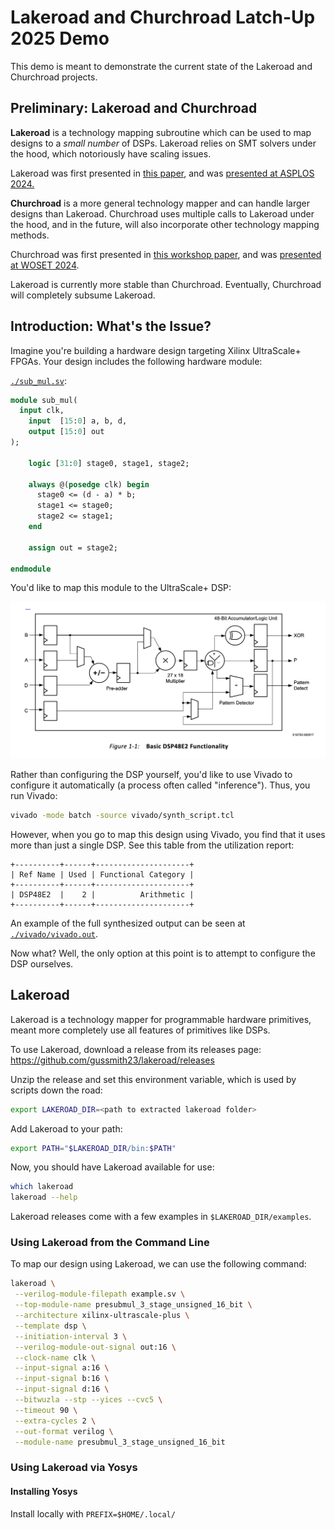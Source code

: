 # Lakeroad and Churchroad Latch-Up 2025 Demo

This demo is meant to demonstrate the current state of the Lakeroad and Churchroad projects.

## Preliminary: Lakeroad and Churchroad

**Lakeroad** is a technology mapping subroutine which can be used to map designs to a *small number* of DSPs. Lakeroad relies on SMT solvers under the hood, which notoriously have scaling issues.

Lakeroad was first presented in [this paper](https://arxiv.org/abs/2401.16526), and was [presented at ASPLOS 2024.](https://www.youtube.com/watch?v=2XgOWAtJ8vs)

**Churchroad** is a more general technology mapper and can handle larger designs than Lakeroad. Churchroad uses multiple calls to Lakeroad under the hood, and in the future, will also incorporate other technology mapping methods.

Churchroad was first presented in [this workshop paper](https://arxiv.org/abs/2411.11036), and was [presented at WOSET 2024](https://www.youtube.com/watch?v=m8AwSktZeFE).

Lakeroad is currently more stable than Churchroad. Eventually, Churchroad will completely subsume Lakeroad.

## Introduction: What's the Issue?

Imagine you're building a hardware design targeting Xilinx UltraScale+ FPGAs. Your design includes the following hardware module:

[`./sub_mul.sv`](./sub_mul.sv):
```sv
module sub_mul(
  input clk,
	input  [15:0] a, b, d,
	output [15:0] out
);

	logic [31:0] stage0, stage1, stage2;

	always @(posedge clk) begin
	  stage0 <= (d - a) * b;
	  stage1 <= stage0;
	  stage2 <= stage1;
	end

	assign out = stage2;

endmodule
```

You'd like to map this module to the UltraScale+ DSP:

![DSP48E2](assets/DSP48E2.png)

Rather than configuring the DSP yourself, you'd like to use Vivado to configure it automatically (a process often called "inference"). Thus, you run Vivado:

```sh
vivado -mode batch -source vivado/synth_script.tcl
```

However, when you go to map this design using Vivado, you find that it uses more than just a single DSP. See this table from the utilization report:

```
+----------+------+---------------------+
| Ref Name | Used | Functional Category |
+----------+------+---------------------+
| DSP48E2  |    2 |          Arithmetic |
+----------+------+---------------------+
```

An example of the full synthesized output can be seen at [`./vivado/vivado.out`](./vivado/vivado_out.sv).

Now what? Well, the only option at this point is to attempt to configure the DSP ourselves.

## Lakeroad

Lakeroad is a technology mapper for programmable hardware primitives, meant more completely use all features of primitives like DSPs. 

To use Lakeroad, download a release from its releases page:
https://github.com/gussmith23/lakeroad/releases

Unzip the release and set this environment variable, which is used by scripts down the road:
```sh
export LAKEROAD_DIR=<path to extracted lakeroad folder>
```

Add Lakeroad to your path:
```sh
export PATH="$LAKEROAD_DIR/bin:$PATH"
```

Now, you should have Lakeroad available for use:
```sh
which lakeroad
lakeroad --help
```

Lakeroad releases come with a few examples in `$LAKEROAD_DIR/examples`. 

### Using Lakeroad from the Command Line

To map our design using Lakeroad, we can use the following command:
```sh
lakeroad \
 --verilog-module-filepath example.sv \
 --top-module-name presubmul_3_stage_unsigned_16_bit \
 --architecture xilinx-ultrascale-plus \
 --template dsp \
 --initiation-interval 3 \
 --verilog-module-out-signal out:16 \
 --clock-name clk \
 --input-signal a:16 \
 --input-signal b:16 \
 --input-signal d:16 \
 --bitwuzla --stp --yices --cvc5 \
 --timeout 90 \
 --extra-cycles 2 \
 --out-format verilog \
 --module-name presubmul_3_stage_unsigned_16_bit
```



### Using Lakeroad via Yosys

#### Installing Yosys

Install locally with `PREFIX=$HOME/.local/`